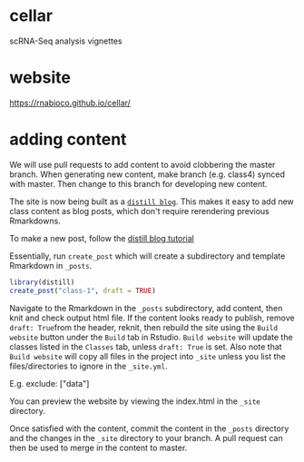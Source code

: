 # cellar
scRNA-Seq analysis vignettes

# website  

https://rnabioco.github.io/cellar/ 


# adding content

We will use pull requests to add content to avoid clobbering the master branch. When generating new content, make branch (e.g. class4) synced with master. Then change to this branch for developing new content. 

The site is now being built as a [`distill blog`](https://rstudio.github.io/distill/). This makes it easy to add new class content as blog posts, which don't require rerendering previous Rmarkdowns. 

To make a new post, follow the [distill blog tutorial]( https://rstudio.github.io/distill/blog.html)

Essentially, run `create_post` which will create a subdirectory and template Rmarkdown in `_posts`. 

```r
library(distill)
create_post("class-1", draft = TRUE)
```

Navigate to the Rmarkdown in the `_posts` subdirectory, add content, then knit and check output html file. If the content looks ready to publish, remove `draft: True`from the header, reknit, then rebuild the site using the `Build website` button under the `Build` tab in Rstudio. `Build website` will update the classes listed in the `Classes` tab, unless `draft: True` is set. Also note that `Build website` will copy all files in the project into `_site` unless you list the files/directories to ignore in the `_site.yml`.

E.g. exclude: ["data"] 

You can preview the website by viewing the index.html in the `_site` directory. 

Once satisfied with the content, commit the content in the `_posts` directory and the changes in the `_site` directory to your branch. A pull request can then be used to merge in the content to master. 

